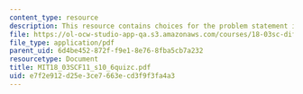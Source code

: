 ```yaml
---
content_type: resource
description: This resource contains choices for the problem statement inflection points.
file: https://ol-ocw-studio-app-qa.s3.amazonaws.com/courses/18-03sc-differential-equations-fall-2011/e7f2e912d25e3ce7663ecd3f9f3fa4a3_MIT18_03SCF11_s10_6quizc.pdf
file_type: application/pdf
parent_uid: 6d4be452-872f-f9e1-8e76-8fba5cb7a232
resourcetype: Document
title: MIT18_03SCF11_s10_6quizc.pdf
uid: e7f2e912-d25e-3ce7-663e-cd3f9f3fa4a3
---
```

